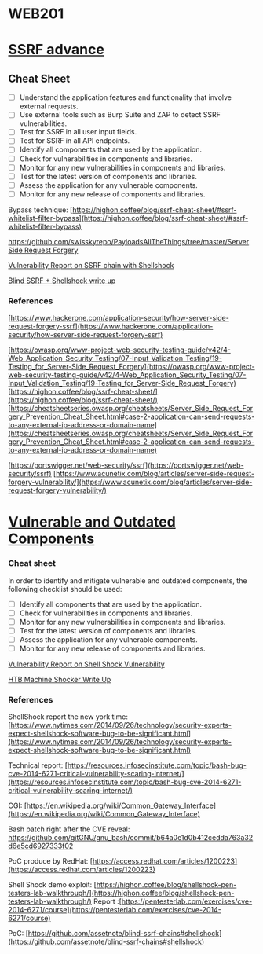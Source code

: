 # WEB201

# [SSRF advance](https://owasp.org/Top10/A10_2021-Server-Side_Request_Forgery_%28SSRF%29/)

## Cheat Sheet

- [ ]  Understand the application features and functionality that involve external requests.
- [ ]  Use external tools such as Burp Suite and ZAP to detect SSRF vulnerabilities.
- [ ]  Test for SSRF in all user input fields.
- [ ]  Test for SSRF in all API endpoints.
- [ ]  Identify all components that are used by the application.
- [ ]  Check for vulnerabilities in components and libraries.
- [ ]  Monitor for any new vulnerabilities in components and libraries.
- [ ]  Test for the latest version of components and libraries.
- [ ]  Assess the application for any vulnerable components.
- [ ]  Monitor for any new release of components and libraries.

Bypass technique: [https://highon.coffee/blog/ssrf-cheat-sheet/#ssrf-whitelist-filter-bypass](https://highon.coffee/blog/ssrf-cheat-sheet/#ssrf-whitelist-filter-bypass)

[https://github.com/swisskyrepo/PayloadsAllTheThings/tree/master/Server Side Request Forgery](https://github.com/swisskyrepo/PayloadsAllTheThings/tree/master/Server%20Side%20Request%20Forgery)

[Vulnerability Report on SSRF chain with Shellshock ](WEB201%204e94932a78434470a1474bad4d63abc0/Vulnerability%20Report%20on%20SSRF%20chain%20with%20Shellshock%20e69fb6b27fb74614b00c32980e5c7ba9.md)

[Blind SSRF + Shellshock write up ](WEB201%204e94932a78434470a1474bad4d63abc0/Blind%20SSRF%20+%20Shellshock%20write%20up%20830de68b34d84d15a8df5e90c3ddfcaa.md)

### References

[https://www.hackerone.com/application-security/how-server-side-request-forgery-ssrf](https://www.hackerone.com/application-security/how-server-side-request-forgery-ssrf)

[https://owasp.org/www-project-web-security-testing-guide/v42/4-Web_Application_Security_Testing/07-Input_Validation_Testing/19-Testing_for_Server-Side_Request_Forgery](https://owasp.org/www-project-web-security-testing-guide/v42/4-Web_Application_Security_Testing/07-Input_Validation_Testing/19-Testing_for_Server-Side_Request_Forgery)
[https://highon.coffee/blog/ssrf-cheat-sheet/](https://highon.coffee/blog/ssrf-cheat-sheet/)
[https://cheatsheetseries.owasp.org/cheatsheets/Server_Side_Request_Forgery_Prevention_Cheat_Sheet.html#case-2-application-can-send-requests-to-any-external-ip-address-or-domain-name](https://cheatsheetseries.owasp.org/cheatsheets/Server_Side_Request_Forgery_Prevention_Cheat_Sheet.html#case-2-application-can-send-requests-to-any-external-ip-address-or-domain-name)

[https://portswigger.net/web-security/ssrf](https://portswigger.net/web-security/ssrf)
[https://www.acunetix.com/blog/articles/server-side-request-forgery-vulnerability/](https://www.acunetix.com/blog/articles/server-side-request-forgery-vulnerability/)

# **[Vulnerable and Outdated Components](https://owasp.org/Top10/A06_2021-Vulnerable_and_Outdated_Components/)**

### Cheat sheet

In order to identify and mitigate vulnerable and outdated components, the following checklist should be used:

- [ ]  Identify all components that are used by the application.
- [ ]  Check for vulnerabilities in components and libraries.
- [ ]  Monitor for any new vulnerabilities in components and libraries.
- [ ]  Test for the latest version of components and libraries.
- [ ]  Assess the application for any vulnerable components.
- [ ]  Monitor for any new release of components and libraries.

[Vulnerability Report on Shell Shock Vulnerability](WEB201%204e94932a78434470a1474bad4d63abc0/Vulnerability%20Report%20on%20Shell%20Shock%20Vulnerability%207d0e82428fdd4b57bf5df01dcf67adf0.md)

[HTB Machine Shocker Write Up](WEB201%204e94932a78434470a1474bad4d63abc0/HTB%20Machine%20Shocker%20Write%20Up%20d31d5035fddb4b13ad599f73b1a584aa.md)

### References

ShellShock report the new york time: [https://www.nytimes.com/2014/09/26/technology/security-experts-expect-shellshock-software-bug-to-be-significant.html](https://www.nytimes.com/2014/09/26/technology/security-experts-expect-shellshock-software-bug-to-be-significant.html)

Technical report: [https://resources.infosecinstitute.com/topic/bash-bug-cve-2014-6271-critical-vulnerability-scaring-internet/](https://resources.infosecinstitute.com/topic/bash-bug-cve-2014-6271-critical-vulnerability-scaring-internet/)

CGI: [https://en.wikipedia.org/wiki/Common_Gateway_Interface](https://en.wikipedia.org/wiki/Common_Gateway_Interface)

Bash patch right after the CVE reveal: https://github.com/gitGNU/gnu_bash/commit/b64a0e1d0b412cedda763a32d6e5cd6927333f02

PoC produce by RedHat: [https://access.redhat.com/articles/1200223](https://access.redhat.com/articles/1200223)

Shell Shock demo exploit: [https://highon.coffee/blog/shellshock-pen-testers-lab-walkthrough/](https://highon.coffee/blog/shellshock-pen-testers-lab-walkthrough/)
Report :[https://pentesterlab.com/exercises/cve-2014-6271/course](https://pentesterlab.com/exercises/cve-2014-6271/course)

PoC: [https://github.com/assetnote/blind-ssrf-chains#shellshock](https://github.com/assetnote/blind-ssrf-chains#shellshock)